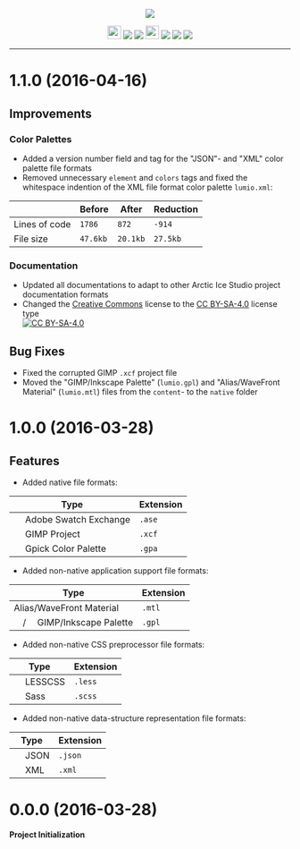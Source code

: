 <p align="center"><img src="https://cdn.rawgit.com/arcticicestudio/lumio/develop/src/assets/lumio-logo-banner.svg"/></p>

<p align="center"><img src="https://assets-cdn.github.com/favicon.ico" width=24 height=24/> <a href="https://github.com/arcticicestudio/lumio/releases/latest"><img src="https://img.shields.io/github/release/arcticicestudio/lumio.svg"/></a> <a href="https://github.com/arcticicestudio/lumio/releases/latest"><img src="https://img.shields.io/badge/pre--release---_-blue.svg"/></a> <img src="https://www.npmjs.com/static/images/touch-icons/favicon-32x32.png" width=24 height=24/> <a href="https://www.npmjs.com/package/lumio"><img src="https://img.shields.io/npm/v/lumio.svg"/></a> <a href="https://www.npmjs.com/package/lumio"><img src="https://img.shields.io/npm/dt/lumio.svg"/></a> <a href="https://www.npmjs.com/package/lumio"><img src="https://img.shields.io/npm/dm/lumio.svg"/></a></p>

---

# 1.1.0 (2016-04-16)
## Improvements
### Color Palettes
  - Added a version number field and tag for the "JSON"- and "XML" color palette file formats
  - Removed unnecessary `element` and `colors` tags and fixed the whitespace indention of the XML file format color palette `lumio.xml`:

|               | Before   | After     | Reduction |
| ------------- | -------- | --------- | --------- |
| Lines of code | `1786`   | `872`     | `-914`    |
| File size     | `47.6kb` |  `20.1kb` | `27.5kb`  |

### Documentation
  - Updated all documentations to adapt to other Arctic Ice Studio project documentation formats
  - Changed the [Creative Commons](https://creativecommons.org) license to the [CC BY-SA-4.0](http://creativecommons.org/licenses/by-sa/4.0/) license type  
  [![CC BY-SA-4.0](http://mirrors.creativecommons.org/presskit/buttons/88x31/svg/by-sa.svg)](http://creativecommons.org/licenses/by-sa/4.0/)

## Bug Fixes
  - Fixed the corrupted GIMP `.xcf` project file
  - Moved the "GIMP/Inkscape Palette" (`lumio.gpl`) and "Alias/WaveFront Material" (`lumio.mtl`) files from the `content`- to the `native` folder

# 1.0.0 (2016-03-28)
## Features
  - Added native file formats:

| Type | Extension |
| ---- | --------- |
| <img src="http://www.adobe.com/favicon.ico" width=16 height=16/> Adobe Swatch Exchange     | `.ase` |
| <img src="https://www.gimp.org/images/wilber16.png" width=16 height=16/> GIMP Project      | `.xcf` |
| <img src="http://static.gpick.org/image/logo.png" width=16 height=16/> Gpick Color Palette | `.gpa` |

  - Added non-native application support file formats:

| Type | Extension |
| ---- | --------- |
| Alias/WaveFront Material | `.mtl` |
| <img src="https://www.gimp.org/images/wilber16.png" width=16 height=16/>/<img src="https://inkscape.org/favicon.ico" width=16 height=16/> GIMP/Inkscape Palette | `.gpl` |

  - Added non-native CSS preprocessor file formats:

| Type | Extension |
| ---- | --------- |
| <img src="http://lesscss.org/public/ico/favicon.ico" width=16 height=16/> LESSCSS | `.less` |
| <img src="http://sass-lang.com/favicon.ico" width=16 height=16/> Sass | `.scss` |

  - Added non-native data-structure representation file formats:

| Type | Extension |
| ---- | --------- |
| <img src="http://www.json.org/favicon.ico" width=16 height=16/> JSON | `.json` |
| <img src="https://www.w3.org/favicon.ico" width=16 height=16/> XML | `.xml` |

# 0.0.0 (2016-03-28)
**Project Initialization**
